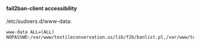 #### fail2ban-client accessibility

/etc/sudoers.d/www-data:
```
www-data ALL=(ALL) NOPASSWD:/var/www/textileconservation.us/lib/f2b/banlist.pl,/var/www/textileconservation.us/lib/f2b/bansubnet.pl,/var/www/textileconservation.us/lib/f2b/banip.pl
```